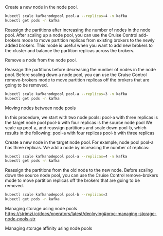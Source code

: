 
Create a new node in the node pool.

```bash
kubectl scale kafkanodepool pool-a --replicas=4 -n kafka
kubectl get pods -n kafka
```

Reassign the partitions after increasing the number of nodes in the node pool.
After scaling up a node pool, you can use the Cruise Control add-brokers mode to move partition replicas from existing brokers to the newly added brokers. This mode is useful when you want to add new brokers to the cluster and balance the partition replicas across the brokers.




Remove a node from the node pool.

Reassign the partitions before decreasing the number of nodes in the node pool.
Before scaling down a node pool, you can use the Cruise Control remove-brokers mode to move partition replicas off the brokers that are going to be removed.

```bash
kubectl scale kafkanodepool pool-a --replicas=3 -n kafka
kubectl get pods -n kafka
```



Moving nodes between node pools

In this procedure, we start with two node pools:
pool-a with three replicas is the target node pool
pool-b with four replicas is the source node pool
We scale up pool-a, and reassign partitions and scale down pool-b, which results in the following:
pool-a with four replicas
pool-b with three replicas


Create a new node in the target node pool.
For example, node pool pool-a has three replicas. We add a node by increasing the number of replicas:

```bash
kubectl scale kafkanodepool pool-a --replicas=4 -n kafka
kubectl get pods -n kafka
```

Reassign the partitions from the old node to the new node.
Before scaling down the source node pool, you can use the Cruise Control remove-brokers mode to move partition replicas off the brokers that are going to be removed.

```bash
kubectl scale kafkanodepool pool-b --replicas=2
kubectl get pods -n kafka
```


Managing storage using node pools
https://strimzi.io/docs/operators/latest/deploying#proc-managing-storage-node-pools-str


Managing storage affinity using node pools
